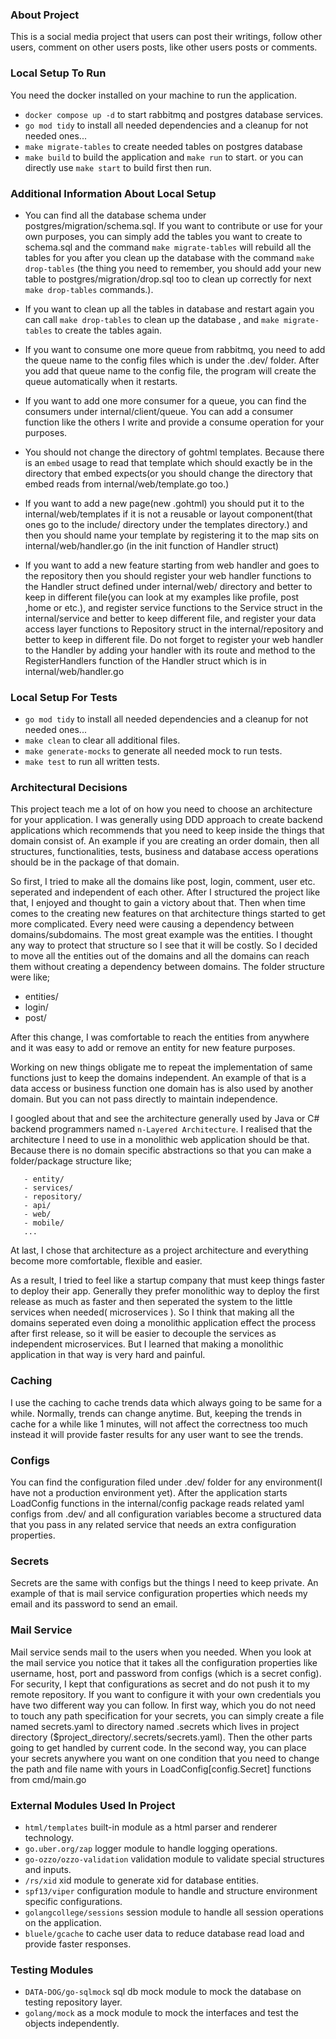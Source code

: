 ### About Project

This is a social media project that users can post their
writings, follow other users, comment on other users posts,
like other users posts or comments.


### Local Setup To Run

You need the docker installed on your machine to run the
application.

- `docker compose up -d` to start rabbitmq and postgres database services.
- `go mod tidy` to install all needed dependencies and a cleanup for not needed ones...
- `make migrate-tables` to create needed tables on postgres database
- `make build` to build the application and `make run` to start.
or you can directly use `make start` to build first then run.

### Additional Information About Local Setup
- You can find all the database schema under postgres/migration/schema.sql. If you
want to contribute or use for your own purposes, you can simply add the tables you
want to create to schema.sql and the command `make migrate-tables` will rebuild 
all the tables for you after you clean up the database with the command `make drop-tables`
(the thing you need to remember, you should add your new table to postgres/migration/drop.sql
too to clean up correctly for next `make drop-tables` commands.).

- If you want to clean up all the tables in database and restart again you can
  call `make drop-tables` to clean up the database , and `make migrate-tables` to create
  the tables again.

- If you want to consume one more queue from rabbitmq, you need to add the queue name to
the config files which is under the .dev/ folder. After you add that queue name to the config
file, the program will create the queue automatically when it restarts.

- If you want to add one more consumer for a queue, you can find the consumers under
internal/client/queue. You can add a consumer function like the others I write and provide
a consume operation for your purposes.

- You should not change the directory of gohtml templates. Because there is
an `embed` usage to read that template which should exactly be in the directory that
embed expects(or you should change the directory that embed reads from internal/web/template.go too.)

- If you want to add a new page(new .gohtml) you should put it to the internal/web/templates if it
is not a reusable or layout component(that ones go to the include/ directory under the templates directory.) and then
you should name your template by registering it to the map sits on internal/web/handler.go (in the init function of Handler struct)

- If you want to add a new feature starting from web handler and goes to the repository then you should register your
web handler functions to the Handler struct defined under internal/web/ directory and better to
keep in different file(you can look at my examples like profile, post ,home or etc.), and register
service functions to the Service struct in the internal/service and better to
keep different file, and register your data access layer functions to
Repository struct in the internal/repository and better to keep in different file. Do not forget to register your web handler
to the Handler by adding your handler with its route and method to the RegisterHandlers function
of the Handler struct which is in internal/web/handler.go

### Local Setup For Tests
- `go mod tidy` to install all needed dependencies and a cleanup for not needed ones...
- `make clean` to clear all additional files.
- `make generate-mocks` to generate all needed mock to run tests.
- `make test` to run all written tests.

### Architectural Decisions
This project teach me a lot of on how you need to choose
an architecture for your application. I was generally using DDD approach
to create backend applications which recommends that you need to
keep inside the things that domain consist of. An example
if you are creating an order domain, then all structures, functionalities,
tests, business and database access operations should be in the package of that domain.

So first, I tried to make all the domains like post, login, comment, user etc.
seperated and independent of each other. After I structured the project like 
that, I enjoyed and thought to gain a victory about that. Then when time comes
to the creating new features on that architecture things started to get more complicated.
Every need were causing a dependency between domains/subdomains. The most great
example was the entities. I thought any way to protect that structure
so I see that it will be costly. So I decided to move all the entities out of
the domains and all the domains can reach them without creating a dependency
between domains. The folder structure were like;

- entities/
- login/
- post/

After this change, I was comfortable to reach the entities from anywhere
and it was easy to add or remove an entity for new feature purposes.

Working on new things obligate me to repeat the implementation of same functions
just to keep the domains independent. An example of that is a data access or business
function one domain has is also used by another domain. But you can not pass directly
to maintain independence.

I googled about that and see the architecture generally used by Java
or C# backend programmers named `n-Layered Architecture`. I realised that
the architecture I need to use in a monolithic web application should
be that. Because there is no domain specific abstractions so that
you can make a folder/package structure like;
```
   - entity/
   - services/
   - repository/
   - api/
   - web/
   - mobile/
   ...
```
At last, I chose that architecture as a project architecture and everything
become more comfortable, flexible and easier.

As a result, I tried to feel like a startup company that must keep things faster
to deploy their app. Generally they prefer monolithic way to deploy the first
release as much as faster and then seperated the system to the little services when needed( microservices ).
So I think that making all the domains seperated even doing a monolithic application effect the process 
after first release, so it will be easier to decouple the services as independent microservices.
But I learned that making a monolithic application in that
way is very hard and painful.

### Caching
I use the caching to cache trends data which always going to be same for a while.
Normally, trends can change anytime. But, keeping the trends in cache for a while
like 1 minutes, will not affect the correctness too much instead it will provide
faster results for any user want to see the trends.

### Configs
You can find the configuration filed under .dev/ folder for any environment(I have not
a production environment yet). After the application starts LoadConfig functions
in the internal/config package reads related yaml configs from .dev/ and all configuration
variables become a structured data that you pass in any related service that needs an extra
configuration properties.

### Secrets
Secrets are the same with configs but the things I need to keep private. An
example of that is mail service configuration properties which needs my email
and its password to send an email.

### Mail Service
Mail service sends mail to the users when you needed. When you look at the mail
service you notice that it takes all the configuration properties like username,
host, port and password from configs (which is a secret config). For security,
I kept that configurations as secret and do not push it to my remote repository.
If you want to configure it with your own credentials you have two different way you can 
follow. In first way, which you do not need to touch any path specification for your
secrets, you can simply create a file named secrets.yaml to directory named .secrets
which lives in project directory ($project_directory/.secrets/secrets.yaml).
Then the other parts going to get handled by current code. In the second way, you
can place your secrets anywhere you want on one condition that you need to change
the path and file name with yours in LoadConfig[config.Secret] functions from
cmd/main.go

### External Modules Used In Project
- `html/templates` built-in module as a html parser and renderer technology.
- `go.uber.org/zap` logger module to handle logging operations.
- `go-ozzo/ozzo-validation` validation module to validate special structures and inputs.
- `/rs/xid` xid module to generate xid for database entities.
- `spf13/viper` configuration module to handle and structure environment specific configurations.
- `golangcollege/sessions` session module to handle all session operations on the application.
- `bluele/gcache` to cache user data to reduce database read load and provide faster
responses.

### Testing Modules
- `DATA-DOG/go-sqlmock` sql db mock module to mock the database on
testing repository layer.
- `golang/mock` as a mock module to mock the interfaces and test
the objects independently.
